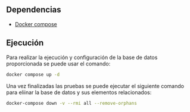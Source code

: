 ## Dependencias
* [Docker compose](https://docs.docker.com/compose/)

## Ejecución

Para realizar la ejecución y configuración de la base de datos proporcionada se puede usar el comando:

```bash
docker compose up -d
```
Una vez finalizadas las pruebas se puede ejecutar el siguiente comando para eliinar la base de datos y sus elementos relacionados:

```bash
docker-compose down -v --rmi all --remove-orphans
```